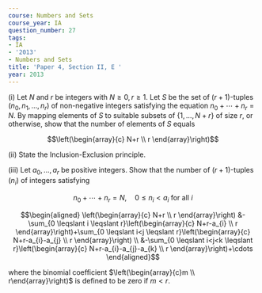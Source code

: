 ```yaml
---
course: Numbers and Sets
course_year: IA
question_number: 27
tags:
- IA
- '2013'
- Numbers and Sets
title: 'Paper 4, Section II, E '
year: 2013
---
```




(i) Let $N$ and $r$ be integers with $N \geqslant 0, r \geqslant 1$. Let $S$ be the set of $(r+1)$-tuples $\left(n_{0}, n_{1}, \ldots, n_{r}\right)$ of non-negative integers satisfying the equation $n_{0}+\cdots+n_{r}=N$. By mapping elements of $S$ to suitable subsets of $\{1, \ldots, N+r\}$ of size $r$, or otherwise, show that the number of elements of $S$ equals

$$\left(\begin{array}{c}
N+r \\
r
\end{array}\right)$$

(ii) State the Inclusion-Exclusion principle.

(iii) Let $a_{0}, \ldots, a_{r}$ be positive integers. Show that the number of $(r+1)$-tuples $\left(n_{i}\right)$ of integers satisfying

$$n_{0}+\cdots+n_{r}=N, \quad 0 \leqslant n_{i}<a_{i} \text { for all } i$$

$$\begin{aligned}
\left(\begin{array}{c}
N+r \\
r
\end{array}\right) &-\sum_{0 \leqslant i \leqslant r}\left(\begin{array}{c}
N+r-a_{i} \\
r
\end{array}\right)+\sum_{0 \leqslant i<j \leqslant r}\left(\begin{array}{c}
N+r-a_{i}-a_{j} \\
r
\end{array}\right) \\
&-\sum_{0 \leqslant i<j<k \leqslant r}\left(\begin{array}{c}
N+r-a_{i}-a_{j}-a_{k} \\
r
\end{array}\right)+\cdots
\end{aligned}$$

where the binomial coefficient $\left(\begin{array}{c}m \\ r\end{array}\right)$ is defined to be zero if $m<r$.